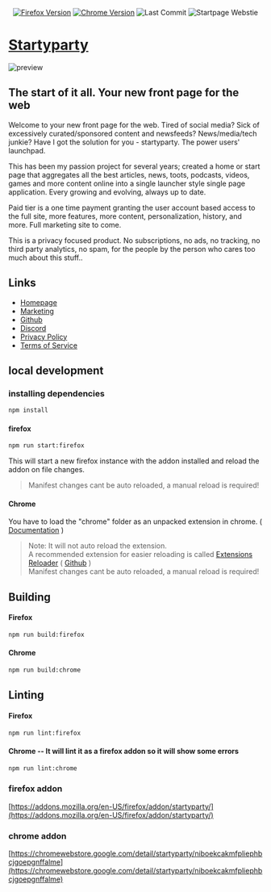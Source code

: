 <div align="center">

[![Firefox Version](https://img.shields.io/badge/dynamic/json?url=https%3A%2F%2Fraw.githubusercontent.com%2Farbitrarily%2Fstartpage-addons%2Fmaster%2Ffirefox%2Fmanifest.json&query=%24.version&logo=firefox&label=Firefox%20Version)](https://addons.mozilla.org/en-US/firefox/addon/startyparty/)
[![Chrome Version](https://img.shields.io/badge/dynamic/json?url=https%3A%2F%2Fraw.githubusercontent.com%2Farbitrarily%2Fstartpage-addons%2Fmaster%2Fchrome%2Fmanifest.json&query=%24.version&logo=googlechrome&label=Chrome%20Version)](https://chromewebstore.google.com/detail/startyparty/niboekcakmfpliephbcjgoepgnffalme)
![Last Commit](https://img.shields.io/github/last-commit/arbitrarily/startpage-addons?display_timestamp=committer)
![Startpage Webstie](https://img.shields.io/website?url=https%3A%2F%2Fstartyparty.dev%2F)
</div>

# [Startyparty](https://startyparty.dev/)

![preview](https://startyparty.nyc3.digitaloceanspaces.com/screenshots/screenshot.png)

## The start of it all. Your new front page for the web

Welcome to your new front page for the web. Tired of social media? Sick of excessively curated/sponsored content and newsfeeds? News/media/tech junkie? Have I got the solution for you - startyparty. The power users' launchpad.

This has been my passion project for several years; created a home or start page that aggregates all the best articles, news, toots, podcasts, videos, games and more content online into a single launcher style single page application. Every growing and evolving, always up to date.

Paid tier is a one time payment granting the user account based access to the full site, more features, more content, personalization, history, and more. Full marketing site to come.

This is a privacy focused product. No subscriptions, no ads, no tracking, no third party analytics, no spam, for the people by the person who cares too much about this stuff..

## Links

- [Homepage](https://startyparty.dev/)
- [Marketing](https://marketing.startyparty.dev/)
- [Github](https://github.com/arbitrarily/startyparty-addons)
- [Discord](https://discord.gg/32HjYnctSg)
- [Privacy Policy](https://startyparty.dev/privacy)
- [Terms of Service](https://startyparty.dev/terms)

## local development

### installing dependencies

```bash
npm install
```

#### firefox

```bash
npm run start:firefox
```

This will start a new firefox instance with the addon installed and reload the addon on file changes.

> Manifest changes cant be auto reloaded, a manual reload is required!

#### Chrome

You have to load the "chrome" folder as an unpacked extension in chrome. ( [Documentation](https://developer.chrome.com/docs/extensions/get-started/tutorial/hello-world#load-unpacked) )

> Note: It will not auto reload the extension.  
>  A recommended extension for easier reloading is called [Extensions Reloader](https://chromewebstore.google.com/detail/extensions-reloader/fimgfedafeadlieiabdeeaodndnlbhid) ( [Github](https://github.com/arikw/chrome-extensions-reloader?tab=readme-ov-file) )  
> Manifest changes cant be auto reloaded, a manual reload is required!

## Building

#### Firefox

```bash
npm run build:firefox
```

#### Chrome

```bash
npm run build:chrome
```

## Linting

#### Firefox

```bash
npm run lint:firefox
```

#### Chrome -- It will lint it as a firefox addon so it will show some errors

```bash
npm run lint:chrome
```

### firefox addon

[https://addons.mozilla.org/en-US/firefox/addon/startyparty/](https://addons.mozilla.org/en-US/firefox/addon/startyparty/)

### chrome addon

[https://chromewebstore.google.com/detail/startyparty/niboekcakmfpliephbcjgoepgnffalme](https://chromewebstore.google.com/detail/startyparty/niboekcakmfpliephbcjgoepgnffalme)

